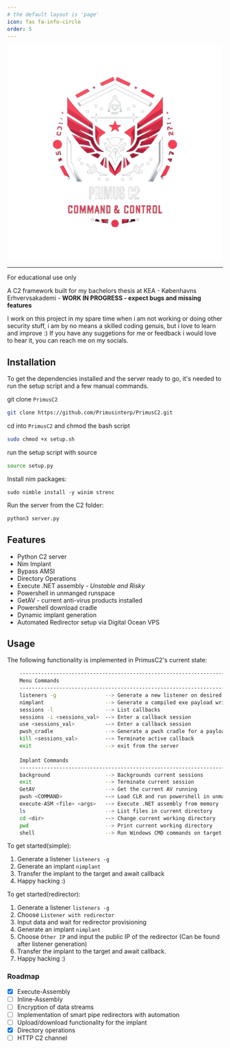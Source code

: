 ```yaml
---
# the default layout is 'page'
icon: fas fa-info-circle
order: 5
---
```


![Primusinterp's Github logo](../assets/img/Primusc2.png)

---
For educational use only

A C2 framework built for my bachelors thesis at KEA - Københavns Erhvervsakademi - **WORK IN PROGRESS - expect bugs and missing features**

I work on this project in my spare time when i am not working or doing other security stuff, i am by no means a skilled coding genuis, but i love to learn and improve :) If you have any suggetions for me or feedback i would love to hear it, you can reach me on my socials. 


## Installation 
To get the dependencies installed and the server ready to go, it's needed to run the setup script and a few manual commands.

git clone `PrimusC2`
```bash
git clone https://github.com/Primusinterp/PrimusC2.git
```
cd into `PrimusC2` and chmod the bash script
```bash
sudo chmod +x setup.sh
```
run the setup script with source
```bash
source setup.py
```
Install nim packages:
```
sudo nimble install -y winim strenc
```
Run the server from the C2 folder:
```bash
python3 server.py
```

## Features
- Python C2 server 
- Nim Implant 
- Bypass AMSI
- Directory Operations
- Execute .NET assembly - *Unstable and Risky*
- Powershell in unmanged runspace
- GetAV - current anti-virus products installed 
- Powershell download cradle 
- Dynamic implant generation 
- Automated Redirector setup via Digital Ocean VPS


## Usage
The following functionality is implemented in PrimusC2's current state:
```bash
    ------------------------------------------------------------------------------------------------------
    Menu Commands
    ------------------------------------------------------------------------------------------------------
    listeners -g                --> Generate a new listener on desired interface
    nimplant                    --> Generate a compiled exe payload written in nim with advanced capabilities for windows
    sessions -l                 --> List callbacks
    sessions -i <sessions_val>  --> Enter a callback session
    use <sessions_val>          --> Enter a callback session
    pwsh_cradle                 --> Generate a pwsh cradle for a payload on the payloads server
    kill <sessions_val>         --> Terminate active callback
    exit                        --> exit from the server

    Implant Commands
    ------------------------------------------------------------------------------------------------------
    background                  --> Backgrounds current sessions
    exit                        --> Terminate current session
    GetAV                       --> Get the current AV running
    pwsh <COMMAND>              --> Load CLR and run powershell in unmanged runspace 
    execute-ASM <file> <args>   --> Execute .NET assembly from memory   
    ls                          --> List files in current directory
    cd <dir>                    --> Change current working directory
    pwd                         --> Print current working directory
    shell                       --> Run Windows CMD commands on target

```

To get started(simple):
1. Generate a listener `listeners -g`
2. Generate an implant `nimplant`
3. Transfer the implant to the target and await callback
4. Happy hacking :)

To get started(redirector):
1. Generate a listener `listeners -g`
2. Choose `Listener with redirector` 
3. Input data and wait for redirector provisioning 
4. Generate an implant `nimplant`
5. Choose `Other IP` and input the public IP of the redirector (Can be found after listener generation)
6. Transfer the implant to the target and await callback.
7. Happy hacking :) 


### Roadmap
- [x] Execute-Assembly 
- [ ] Inline-Assembly
- [ ] Encryption of data streams
- [ ] Implementation of smart pipe redirectors with automation
- [ ] Upload/download functionality for the implant
- [x] Directory operations
- [ ] HTTP C2 channel 
